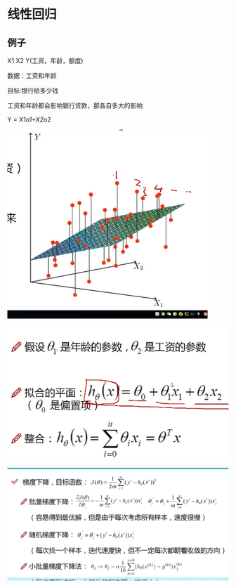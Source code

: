 # 线性回归



## 例子

X1 X2  Y(工资，年龄，额度)

数据：工资和年龄

目标:银行给多少钱

工资和年龄都会影响银行贷款，那各自多大的影响

Y = X1*o1+X2*o2

![image-20231126153712995](./../picture/image-20231126153712995.png)

![image-20231126153852382](./../picture/image-20231126153852382.png)

![image-20231126170639296](./../picture/image-20231126170639296.png)